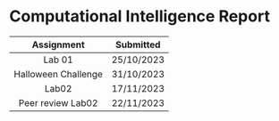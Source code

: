 # Computational Intelligence Report
|      Assignment     | Submitted  |
|:-------------------:|:----------:|
|        Lab 01       | 25/10/2023 |
| Halloween Challenge | 31/10/2023 |
|        Lab02        | 17/11/2023 |
|  Peer review Lab02  | 22/11/2023 |
